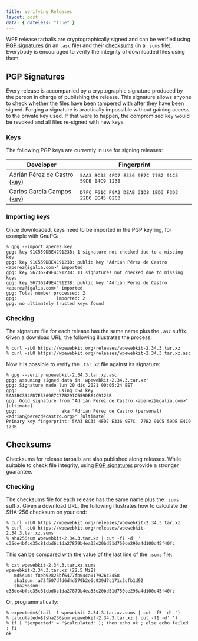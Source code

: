```yaml
---
title: Verifying Releases
layout: post
data: { dateless: "true" }
---
```


WPE release tarballs are cryptographically signed and can be verified
using [PGP signatures](#pgp-signatures) (in an `.asc` file) and their
[checksums](#checksums) (in a `.sums` file). Everybody is encouraged to verify
the integrity of downloaded files using them.

## PGP Signatures

Every release is accompanied by a cryptographic signature produced by the
person in charge of publishing the release. This signature allows anyone to
check whether the files have been tampered with after they have been signed.
Forging a signature is practically impossible without gaining access to the
private key used. If that were to happen, the compromised key would be revoked
and all files re-signed with new keys.


### Keys

The following PGP keys are currently in use for signing releases:

<table>
  <thead>
    <tr><th>Developer</th><th>Fingerprint</th></tr>
  </thead>
    <tr>
      <td>Adrián Pérez de Castro (<a href="{{ '/release/verify/aperez.key' | url }}">key</a>)</td>
      <td><tt>5AA3 BC33 4FD7 E336 9E7C  77B2 91C5 59DB E4C9 123B</tt></td>
    </tr>
    <tr>
      <td>Carlos García Campos (<a href="{{ '/release/verify/carlosgc.key' | url }}">key</a>)</td>
      <td><tt>D7FC F61C F9A2 DEAB 31D8  1BD3 F3D3 22D0 EC45 82C3</tt></td>
    </tr>
  <tbody>
  </tbody>
</table>


### Importing keys

Once downloaded, keys need to be imported in the PGP keyring, for example with
GnuPG:

```
% gpg --import aperez.key
gpg: key 91C559DBE4C9123B: 1 signature not checked due to a missing key
gpg: key 91C559DBE4C9123B: public key "Adrián Pérez de Castro <aperez@igalia.com>" imported
gpg: key 56736249E4C9123B: 11 signatures not checked due to missing keys
gpg: key 56736249E4C9123B: public key "Adrián Pérez de Castro <aperez@igalia.com>" imported
gpg: Total number processed: 2
gpg:               imported: 2
gpg: no ultimately trusted keys found
```


### Checking

The signature file for each release has the same name plus the `.asc` suffix.
Given a download URL, the following illustrates the process:

```
% curl -sLO https://wpewebkit.org/releases/wpewebkit-2.34.3.tar.xz
% curl -sLO https://wpewebkit.org/releases/wpewebkit-2.34.3.tar.xz.asc
```

Now it is possible to verify the `.tar.xz` file against its signature:

```
% gpg --verify wpewebkit-2.34.3.tar.xz.asc
gpg: assuming signed data in 'wpewebkit-2.34.3.tar.xz'
gpg: Signature made lun 20 dic 2021 00:05:24 EET
gpg:                using DSA key 5AA3BC334FD7E3369E7C77B291C559DBE4C9123B
gpg: Good signature from "Adrián Pérez de Castro <aperez@igalia.com>" [ultimate]
gpg:                 aka "Adrián Pérez de Castro (personal) <adrian@perezdecastro.org>" [ultimate]
Primary key fingerprint: 5AA3 BC33 4FD7 E336 9E7C  77B2 91C5 59DB E4C9 123B
```


## Checksums

Checksums for release tarballs are also published along releases. While
suitable to check file integrity, using [PGP signatures](#pgp-signatures)
provide a stronger guarantee.

### Checking

The checksums file for each release has the same name plus the `.sums` suffix.
Given a download URL, the following illustrates how to calculate the SHA-256
checksum on your end:

```
% curl -sLO https://wpewebkit.org/releases/wpewebkit-2.34.3.tar.xz
% curl -sLO https://wpewebkit.org/releases/wpewebkit-2.34.3.tar.xz.sums
% sha256sum wpewebkit-2.34.3.tar.xz | cut -f1 -d' '
c35de4bfce35c81cbd6c1da27879b4ea33e20bd51d750ce296a4d100d45f40fc
```

This can be compared with the value of the last line of the `.sums` file:

```
% cat wpewebkit-2.34.3.tar.xz.sums
wpewebkit-2.34.3.tar.xz (22.5 MiB)
   md5sum: f8eb92825bf6477fb04ca017926c2458
   sha1sum: a72f507dfd6d4d579b2e6c939d7c171c2cfb1d92
   sha256sum: c35de4bfce35c81cbd6c1da27879b4ea33e20bd51d750ce296a4d100d45f40fc
```

Or, programmatically:

```
% expected=$(tail -1 wpewebkit-2.34.3.tar.xz.sums | cut -f5 -d' ')
% calculated=$(sha256sum wpewebkit-2.34.3.tar.xz | cut -f1 -d' ')
% if [ "$expected" = "$calculated" ]; then echo ok ; else echo failed ; fi
ok
```
